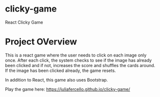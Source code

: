 # clicky-game
React Clicky Game

# Project OVerview 

This is a react game where the user needs to click on each image only once.  After each click, the system checks to see if the image has already been clicked and if not, increases the score and shuffles the cards around.  If the image has been clicked already, the game resets. 

In addition to React, this game also uses Bootstrap.

Play the game here: <a href="https://juliafercello.github.io/clicky-game/">https://juliafercello.github.io/clicky-game/</a>